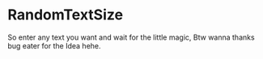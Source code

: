 # RandomTextSize
So enter any text you want and wait for the little magic, Btw wanna thanks bug eater for the Idea hehe.
